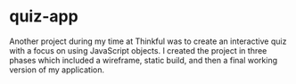 # quiz-app
Another project during my time at Thinkful was to create an interactive quiz with a focus on using JavaScript objects. I created the project in three phases which included a wireframe, static build, and then a final working version of my application.
